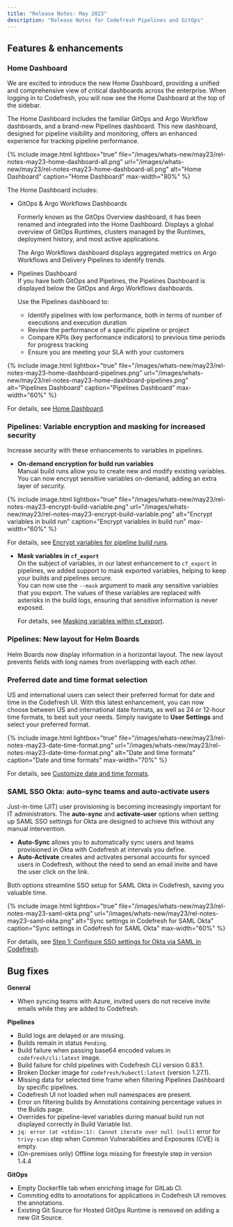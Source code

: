 ```yaml
---
title: "Release Notes: May 2023"
description: "Release Notes for Codefresh Pipelines and GitOps"
---
```



## Features & enhancements

### Home Dashboard

We are excited to introduce the new Home Dashboard, providing a unified and comprehensive view of critical dashboards across the enterprise. When logging in to Codefresh, you will now see the Home Dashboard at the top of the sidebar.

The Home Dashboard includes the familiar GitOps and Argo Workflow dashboards, and a brand-new Pipelines dashboard. This new dashboard, designed for pipeline visibility and monitoring, offers an enhanced experience for tracking pipeline performance.

 {% include 
image.html 
lightbox="true" 
file="/images/whats-new/may23/rel-notes-may23-home-dashboard-all.png" 
url="/images/whats-new/may23/rel-notes-may23-home-dashboard-all.png" 
alt="Home Dashboard" 
caption="Home Dashboard" 
max-width="80%" 
%}

The Home Dashboard includes:

* GitOps & Argo Workflows Dashboards  

  Formerly known as the GitOps Overview dashboard, it has been renamed and integrated into the Home Dashboard.
  Displays a global overview of GitOps Runtimes, clusters managed by the Runtimes, deployment history, and most active applications. 

   The Argo Workflows dashboard displays aggregated metrics on Argo Workflows and Delivery Pipelines to identify trends.

* Pipelines Dashboard   
  If you have both GitOps and Pipelines, the Pipelines Dashboard is displayed below the GitOps and Argo Workflows dashboards.  
  
  Use the Pipelines dashboard to:
  * Identify pipelines with low performance, both in terms of number of executions and execution duration
  * Review the performance of a specific pipeline or project
  * Compare KPIs (key performance indicators) to previous time periods for progress tracking
  * Ensure you are meeting your SLA with your customers

{% include 
image.html 
lightbox="true" 
file="/images/whats-new/may23/rel-notes-may23-home-dashboard-pipelines.png" 
url="/images/whats-new/may23/rel-notes-may23-home-dashboard-pipelines.png" 
alt="Pipelines Dashboard" 
caption="Pipelines Dashboard" 
max-width="60%" 
%}


For details, see [Home Dashboard]({{site.baseurl}}/docs/dashboards/home-dashboard/).

### Pipelines: Variable encryption and masking for increased security

Increase security with these enhancements to variables in pipelines.

* **On-demand encryption for build run variables**    
  Manual build runs allow you to create new and modify existing variables. You can now encrypt sensitive variables  on-demand, adding an extra layer of security. 

{% include 
image.html 
lightbox="true" 
file="/images/whats-new/may23/rel-notes-may23-encrypt-build-variable.png" 
url="/images/whats-new/may23/rel-notes-may23-encrypt-build-variable.png" 
alt="Encrypt variables in build run" 
caption="Encrypt variables in build run" 
max-width="60%" 
%}

  For details, see [Encrypt variables for pipeline build runs]({{site.baseurl}}/docs/pipelines/variables/#encrypt-variables-for-pipeline-build-runs).

* **Mask variables in `cf_export`**   
  On the subject of variables, in our latest enhancement to `cf_export` in pipelines, we added support to mask exported variables, helping to keep your builds and pipelines secure.   
  You can now use the `--mask` argument to mask any sensitive variables that you export. The values of these variables are replaced with asterisks in the build logs, ensuring that sensitive information is never exposed. 

  For details, see [Masking variables within cf_export]({{site.baseurl}}/docs/pipelines/variables/#masking-variables-within-cf_export).


### Pipelines: New layout for Helm Boards
Helm Boards now display information in a horizontal layout. The new layout prevents fields with long names from overlapping with each other.

<!-- 
### Pipelines: Automated build deletion
Set the desired time-to-live (TTL) for your builds to automatically remove older builds and free up valuable storage resources in your build environments. Fewer builds also make it easier to navigate to and find relevant builds for monitoring and troubleshooting.

Take advantage of the `TTL_RETENTION_POLICY_IS_ENABLED` and `TTL_RETENTION_POLICY_IN_DAYS` environment variables in `cf-api` to effortlessly configure automated build deletion. 

For details, see [Configure build retention policy for pipelines]({{site.baseurl}}/docs/pipelines/configuration/build-retention-policy/).

-->

### Preferred date and time format selection
US and international users can select their preferred format for date and time in the Codefresh UI. With this latest enhancement, you can now choose between US and international date formats, as well as 24 or 12-hour time formats, to best suit your needs. 
Simply navigate to **User Settings** and select your preferred format. 

{% include 
image.html 
lightbox="true" 
file="/images/whats-new/may23/rel-notes-may23-date-time-format.png" 
url="/images/whats-new/may23/rel-notes-may23-date-time-format.png" 
alt="Date and time formats" 
caption="Date and time formats"
max-width="70%" 
%}

For details, see [Customize date and time formats]({{site.baseurl}}/docs/administration/user-self-management/user-settings/#customize-date-and-time-formats).

### SAML SSO Okta: auto-sync teams and auto-activate users 
Just-in-time (JIT) user provisioning is becoming increasingly important for IT administrators. The **auto-sync** and **activate-user** options when setting up SAML SSO settings for Okta are designed to achieve this without any manual intervention.
* **Auto-Sync** allows you to automatically sync users and teams provisioned in Okta with Codefresh at intervals you define. 
* **Auto-Activate** creates and activates personal accounts for synced users in Codefresh, without the need to send an email invite and have the user click on the link.

Both options streamline SSO setup for SAML Okta in Codefresh, saving you valuable time. 

{% include 
image.html 
lightbox="true" 
file="/images/whats-new/may23/rel-notes-may23-saml-okta.png" 
url="/images/whats-new/may23/rel-notes-may23-saml-okta.png" 
alt="Sync settings in Codefresh for SAML Okta" 
caption="Sync settings in Codefresh for SAML Okta" 
max-width="60%" 
%}

For details, see [Step 1: Configure SSO settings for Okta via SAML in Codefresh]({{site.baseurl}}/docs/single-sign-on/saml/saml-okta/#step-2-configure-sso-settings-for-codefresh-in-okta).
 


## Bug fixes

**General**
* When syncing teams with Azure, invited users do not receive invite emails while they are added to Codefresh.

**Pipelines**  
* Build logs are delayed or are missing.
* Builds remain in status `Pending`.
* Build failure when passing base64 encoded values in `codefresh/cli:latest` image. 
* Build failure for child pipelines with Codefresh CLI version 0.83.1.
* Broken Docker image for `codefresh/kubectl:latest` (version 1.27.1).
* Missing data for selected time frame when filtering Pipelines Dashboard by specific pipelines.
* Codefresh UI not loaded when null namespaces are present.
* Error on filtering builds by Annotations containing percentage values in the Builds page.
* Overrides for pipeline-level variables during manual build run not displayed correctly in Build Variable list.
* `jq: error (at <stdin>:1): Cannot iterate over null (null)` error for `trivy-scan` step when Common Vulnerabilities and Exposures (CVE) is empty. 
* (On-premises only) Offline logs missing for freestyle step in version 1.4.4

**GitOps**  
* Empty Dockerfile tab when enriching image for GitLab CI.
* Commiting edits to annotations for applications in Codefresh UI removes the annotations.
* Existing Git Source for Hosted GitOps Runtime is removed on adding a new Git Source. 